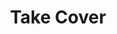 ---
pid: ch450
title: Take Cover
location_transcription: A park
coordinates: "[-75.163272387944, 39.953020407546]"
zipcode: '55391'
gen_neighborhood: 
neighborhood: 
outside_phl: 'Wayzata MN '
age: '24'
age_range: 20-29
instagram: 
image_file_name: ch_450.jpg
proposal_transcription: |-
  An umbrella, of metal or stone, plastics creating in space protecting from sun + rain, with hangers like a willow tree
  People sit .
  homeless sleep.
topic: Unknown
topic_summary: '0'
type: Space,Sculpture Statue,Bench
keywords_other: 
credit: Tim Juang
image_labels: 
twitter: 
facebook: 
permalink: "/monuments/ch450/"
layout: item-page
---